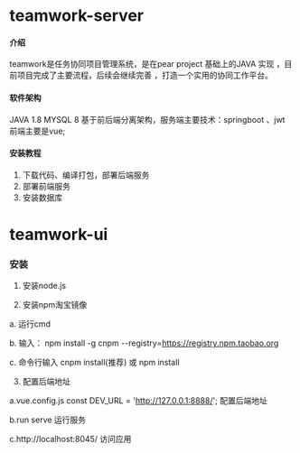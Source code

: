 # teamwork-server

#### 介绍
teamwork是任务协同项目管理系统，是在pear project 基础上的JAVA 实现 ，目前项目完成了主要流程，后续会继续完善 ，打造一个实用的协同工作平台。

#### 软件架构
JAVA 1.8
MYSQL 8
基于前后端分离架构，服务端主要技术：springboot 、jwt  前端主要是vue;

#### 安装教程

1.  下载代码、编译打包，部署后端服务
2.  部署前端服务
3.  安装数据库

# teamwork-ui

### 安装

1.  安装node.js

2.  安装npm淘宝镜像

a.  运行cmd

b.  输入： npm install -g cnpm --registry=https://registry.npm.taobao.org

c.  命令行输入  cnpm install(推荐)  或  npm install


3. 配置后端地址

a.vue.config.js    const DEV_URL = 'http://127.0.0.1:8888/'; 配置后端地址

b.run serve 运行服务

c.http://localhost:8045/ 访问应用 